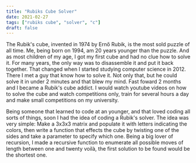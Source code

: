 ```yaml
---
title: "Rubiks Cube Solver"
date: 2021-02-27
tags: ["rubiks cube", "solver", "c"]
draft: false
---
```


The Rubik's cube, invented in 1974 by Ernő Rubik, is the most sold puzzle of
all time. Me, being born on 1994, am 20 years younger than the puzzle. And as
most children of my age, I got my first cube and had no clue how to solve it.
For many years, the only way was to disassemble it and put it back together.
That changed when I started studying computer science in 2012. There I met a
guy that know how to solve it. Not only that, but he could solve it in under 2
minutes and that blew my mind. Fast foward 2 months and I became a Rubik's cube
addict. I would watch youtube videos on how to solve the cube and watch
competitions only, train for several hours a day and make small competitions on
my university.

Being someone that learned to code at an younger, and that loved coding all sorts
of things, soon I had the idea of coding a Rubik's solver. The idea was very simple:
Make a 3x3x3 matrix and populate it with letters indicating the colors, then write a
function that effects the cube by twisting one of the sides and take a parameter to
specify which one. Being a big lover of recursion, I made a recursive function to
enumerate all possible moves of length between one and twenty voilà, the first solution
to be found would be the shortest one.
